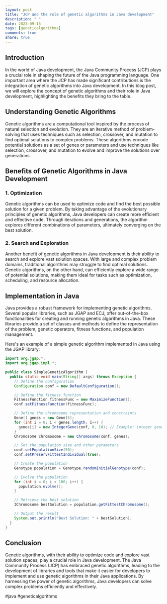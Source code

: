 ```yaml
---
layout: post
title: "JCP and the role of genetic algorithms in Java development"
description: " "
date: 2023-09-15
tags: [geneticalgorithms]
comments: true
share: true
---
```


## Introduction

In the world of Java development, the Java Community Process (JCP) plays a crucial role in shaping the future of the Java programming language. One important area where the JCP has made significant contributions is the integration of genetic algorithms into Java development. In this blog post, we will explore the concept of genetic algorithms and their role in Java development, highlighting the benefits they bring to the table.

## Understanding Genetic Algorithms

Genetic algorithms are a computational tool inspired by the process of natural selection and evolution. They are an iterative method of problem-solving that uses techniques such as selection, crossover, and mutation to find optimal solutions to complex problems. These algorithms encode potential solutions as a set of genes or parameters and use techniques like selection, crossover, and mutation to evolve and improve the solutions over generations.

## Benefits of Genetic Algorithms in Java Development

### 1. Optimization

Genetic algorithms can be used to optimize code and find the best possible solution for a given problem. By taking advantage of the evolutionary principles of genetic algorithms, Java developers can create more efficient and effective code. Through iterations and generations, the algorithm explores different combinations of parameters, ultimately converging on the best solution.

### 2. Search and Exploration

Another benefit of genetic algorithms in Java development is their ability to search and explore vast solution spaces. With large and complex problem domains, traditional algorithms may struggle to find optimal solutions. Genetic algorithms, on the other hand, can efficiently explore a wide range of potential solutions, making them ideal for tasks such as optimization, scheduling, and resource allocation.

## Implementation in Java

Java provides a robust framework for implementing genetic algorithms. Several popular libraries, such as JGAP and ECJ, offer out-of-the-box functionalities for creating and running genetic algorithms in Java. These libraries provide a set of classes and methods to define the representation of the problem, genetic operators, fitness functions, and population management.

Here's an example of a simple genetic algorithm implemented in Java using the JGAP library:

```java
import org.jgap.*;
import org.jgap.impl.*;

public class SimpleGeneticAlgorithm {
  public static void main(String[] args) throws Exception {
    // Define the configuration
    Configuration conf = new DefaultConfiguration();

    // Define the fitness function
    FitnessFunction fitnessFunc = new MaximizeFunction();
    conf.setFitnessFunction(fitnessFunc);

    // Define the chromosome representation and constraints
    Gene[] genes = new Gene[5];
    for (int i = 0; i < genes.length; i++) {
      genes[i] = new IntegerGene(conf, 0, 10); // Example: integer genes between 0 and 10
    }
    Chromosome chromosome = new Chromosome(conf, genes);

    // Set the population size and other parameters
    conf.setPopulationSize(50);
    conf.setPreservFittestIndividual(true);

    // Create the population
    Genotype population = Genotype.randomInitialGenotype(conf);

    // Evolve the population
    for (int i = 0; i < 100; i++) {
      population.evolve();
    }

    // Retrieve the best solution
    IChromosome bestSolution = population.getFittestChromosome();

    // Output the result
    System.out.println("Best Solution: " + bestSolution);
  }
}
```

## Conclusion

Genetic algorithms, with their ability to optimize code and explore vast solution spaces, play a crucial role in Java development. The Java Community Process (JCP) has embraced genetic algorithms, leading to the development of libraries and tools that make it easier for developers to implement and use genetic algorithms in their Java applications. By harnessing the power of genetic algorithms, Java developers can solve complex problems efficiently and effectively.

#java #geneticalgorithms